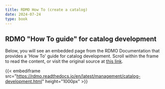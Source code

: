 ```yaml
---
title: RDMO How To (create a catalog)
date: 2024-07-24
type: book
---    
```


## RDMO "How To guide" for catalog development

Below, you will see an embedded page from the RDMO Documentation that provides a 'How To' guide for catalog development. Scroll within the frame to read the content, or visit the original source at 
<a href="https://rdmo.readthedocs.io/en/latest/management/catalog-development.html">
this link</a>.

{{< embediframe src="https://rdmo.readthedocs.io/en/latest/management/catalog-development.html" height="1000px" >}}
